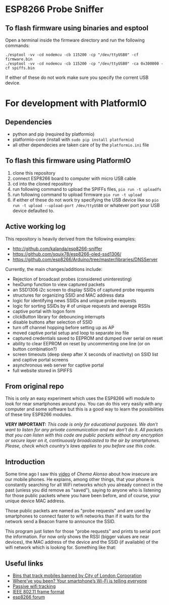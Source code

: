 # ESP8266 Probe Sniffer

## To flash firmware using binaries and esptool
Open a terminal inside the firmware directory and run the following commands:
```
./esptool -vv -cd nodemcu -cb 115200 -cp "/dev/ttyUSB0" -cf firmware.bin  
./esptool -vv -cd nodemcu -cb 115200 -cp "/dev/ttyUSB0" -ca 0x300000 -cf spiffs.bin  
```
If either of these do not work make sure you specify the corrent USB device.



# For development with PlatformIO
## Dependencies
* python and pip (required by platformio)
* platformio-core (install with ```sudo pip install platformio```)
* all other dependecies are taken care of by the ```platformio.ini``` file

## To flash this firmware using PlatformIO
1. clone this repository
2. connect ESP8266 board to computer with micro USB cable
3. cd into the cloned repository 
4. run following command to upload the SPIFFs files, ```pio run -t uploadfs```
5. run following command to upload firmware ```pio run -t upload```
6. if either of these do not work try specifying the USB device like so ```pio run -t upload --upload-port /dev/ttyUSB0``` or whatever port your USB device defaulted to.

## Active working log
This repository is heavily derived from the following examples:  
* http://github.com/kalanda/esp8266-sniffer
* https://github.com/squix78/esp8266-oled-ssd1306/ 
* https://github.com/esp8266/Arduino/tree/master/libraries/DNSServer

Currently, the main changes/additions include:  
* Rejection of broadcast probes (considered uninteresting)  
* hexDump function to view captured packets  
* an SSD1306 i2c screen to display SSIDs of captured probe requests
* structures for organizing SSID and MAC address data
* logic for identifying news SSIDs and unique probe requests
* logic for sorting SSIDs by # of unique requests and average RSSIs
* captive portal with logon form  
* clickButton library for debouncing interrupts
* disable buttons after selection of SSID
* turn off channel hopping before setting up as AP
* moved captive portal setup and loop to separate ino file
* captured credentials saved to EEPROM and dumped over serial on reset
* ability to clear EEPROM on reset by uncommenting one line (or on button combination?)
* screen timeouts (deep sleep after X seconds of inactivity) on SSID list and captive portal screens
* asynchronous web server for captive portal
* full website stored in SPIFFS

## From original repo
This is only an easy experiment which uses the ESP8266 wifi module to look for near smartphones around you. You can do this very easily with any computer and some software but this is a good way to learn the possibilities of these tiny ESP8266 modules.

**VERY IMPORTANT:** *This code is only for educational purposes. We don’t want to listen for any private communication and we don't do it. All packets that you can listen with this code are public packets without any encryption or secure layer on it, continuously broadcasted to the air by smartphones. Please, check which country's laws applies to you before use this code.*

## Introduction

Some time ago I saw this [video](https://youtu.be/DbqkBAjId_U?t=405) of *Chema Alonso* about how insecure are our mobile phones. He explains, among other things, that your phone is constantly searching for all WiFi networks which you already connect  in the past (unless you did remove as "saved"), saying to anyone who is listening for those public packets where you have been before, and of course, your unique device MAC address.

Those public packets are named as "probe requests" and are used by smartphones to connect faster to wifi networks than if it waits for the network send a Beacon frame to announce the SSID.

This program just listen for those "probe requests" and prints to serial port the information. For now only shows the RSSI (bigger values are near devices), the MAC address of the device and the SSID (if available) of the wifi network which is looking for. Something like that:

## Useful links

- [Bins that track mobiles banned by City of London Corporation](http://www.telegraph.co.uk/technology/news/10237811/Bins-that-track-mobiles-banned-by-City-of-London-Corporation.html)
- [Where’ve you been? Your smartphone’s Wi-Fi is telling everyone](http://arstechnica.com/information-technology/2014/11/where-have-you-been-your-smartphones-wi-fi-is-telling-everyone/)
- [Passive wifi tracking](http://edwardkeeble.com/2014/02/passive-wifi-tracking/)
- [IEEE 802.11 frame format](http://www.studioreti.it/slide/802-11-Frame_E_C.pdf)
- [esp8266 forum](http://www.esp8266.com/viewtopic.php?f=6&t=1589)
